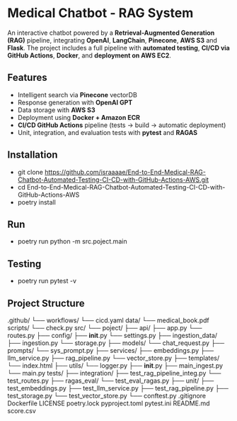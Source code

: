 # Medical Chatbot - RAG System
An interactive chatbot powered by a **Retrieval-Augmented Generation (RAG)** pipeline, integrating **OpenAI**, **LangChain**, **Pinecone**, **AWS S3** and **Flask**.
The project includes a full pipeline with **automated testing**, **CI/CD via GitHub Actions**, **Docker**, and **deployment on AWS EC2**.

## Features
- Intelligent search via **Pinecone** vectorDB
- Response generation with **OpenAI GPT**
- Data storage with **AWS S3**
- Deployment using **Docker + Amazon ECR**
- **CI/CD GitHub Actions** pipeline (tests → build → automatic deployment)
- Unit, integration, and evaluation tests with **pytest** and **RAGAS**

## Installation
- git clone https://github.com/israaaae/End-to-End-Medical-RAG-Chatbot-Automated-Testing-CI-CD-with-GitHub-Actions-AWS.git
- cd End-to-End-Medical-RAG-Chatbot-Automated-Testing-CI-CD-with-GitHub-Actions-AWS
- poetry install

## Run
- poetry run python -m src.poject.main

## Testing
- poetry run pytest -v

## Project Structure
.github/
    └── workflows/
        └── cicd.yaml
data/
    └── medical_book.pdf
scripts/
    └── check.py
src/
    └── poject/
        ├── api/
            ├── app.py
            └── routes.py
        ├── config/
            ├── __init__.py
            └── settings.py
        ├── ingestion_data/
            ├── ingestion.py
            └── storage.py
        ├── models/
            └── chat_request.py
        ├── prompts/
            └── sys_prompt.py
        ├── services/
            ├── embeddings.py
            ├── llm_service.py
            ├── rag_pipeline.py
            └── vector_store.py
        ├── templates/
            └── index.html
        ├── utils/
            └── logger.py
        ├── __init__.py
        ├── main_ingest.py
        └── main.py
tests/
    ├── integration/
        ├── test_rag_pipeline_integ.py
        └── test_routes.py
    ├── ragas_eval/
        └── test_eval_ragas.py
    ├── unit/
        ├── test_embeddings.py
        ├── test_llm_service.py
        ├── test_rag_pipeline.py
        ├── test_storage.py
        └── test_vector_store.py
    └── conftest.py
.gitignore
Dockerfile
LICENSE
poetry.lock
pyproject.toml
pytest.ini
README.md
score.csv